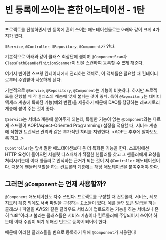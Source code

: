 # 빈 등록에 쓰이는 흔한 어노테이션 - 1탄

-------------------------------

프로젝트를 진행하면서 빈 등록에 흔히 쓰이는 애노테이션들로는 아래와 같이 크게 4가지가 있다.

`@Service`, `@Controller`, `@Repository`, `@Component`가 있다.

기본적으로 아래와 같이 클래스 최상단에 붙이며 `@ComponentScan`과 `ClassPathBeanDefinitionScanner`이 빈을 스캔하여 등록할 수 있게 해준다.

여기서 빈이란 스프링 컨테이너에서 관리하는 객체로, 이 객체들은 필요할 때 컨테이너로부터 주입받아 사용하게 된다.

기본적으로 `@Service`, `@Repository`, `@Component`는 기능이 비슷하다. 하지만 프로젝트를 진행할 때 각 클래스의 계층에 맞게 붙이는 것이 좋다. 특히 `@Repository`는 데이터 액세스 계층에 특화된 기능(예외 변환)을 제공하기 때문에 DAO를 담당하는 레포지토리 계층에 붙여 주는 것이 좋다.

`@Service`는 서비스 계층에 붙여주게 되는데, 특별한 기능이 없는 `@Component`와는 다르게 스프링이 AOP(Aspect-Oriented Programming) 설정을 적용할 때, 서비스 계층에 적합한 트랜잭션 관리와 같은 부가적인 처리를 지원한다. <AOP는 추후에 알아보도록 하고..>

`@Controller`는 앞서 말한 애노테이션보다 좀 더 특화된 기능을 한다. 스프링에선 HTTP 요청이 들어오면 서블릿 디스패처가 적절한 핸들러를 찾고 그 핸들러에게 요청을 처리시키는데 이때 핸들러로 인식하는 근거가 되는 것이 저 `@Controller` 애노테이션이다.
때문에 핸들러 역할을 하는 컨트롤러 계층에는 해당 애노테이션을 붙여주어야 한다.

## 그러면 `@Component`는 언제 사용할까?


`@Component` 애노테이션도 자주 쓰인다. 프로젝트를 구성할 때 컨트롤러, 서비스, 레포지토리 계층 외에도 서버 파일을 구성하는 요소들이 있다. 예를 들면 토큰 발급을 하는 클래스나 파일을 AWS와 같은 클라우드 서비스에 업로드하는 기능을 하는 서비스나 흔히 “util”이라고 불리는 클래스들은 서비스 계층이나 컨트롤러에 주입되어서 쓰여야 하는데 이때 주입이 되기 위해선 빈으로 등록이 되어야 한다.

때문에 이러한 클래스들을 빈으로 등록하기 위해 `@Component`가 사용된다!